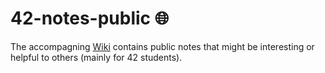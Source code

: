 # 42-notes-public 🌐

The accompagning [Wiki][Project-Wiki] contains public notes that might be interesting or helpful to others (mainly for 42 students).

[Project-Wiki]: https://github.com/rciak/42-notes-public/wiki
